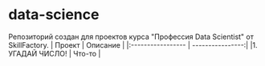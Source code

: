 # data-science 
Репозиторий создан для проектов курса "Профессия Data Scientist" от SkillFactory.
|      Проект       |     Описание     |
|:----------------- | ----------------:|
|1. УГАДАЙ ЧИСЛО!   | Что-то           |
